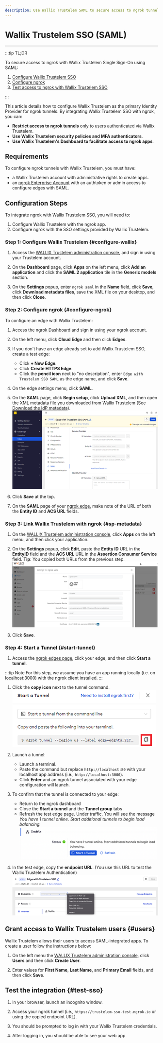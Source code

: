 ```yaml
---
description: Use Wallix Trustelem SAML to secure access to ngrok tunnels
---
```


# Wallix Trustelem SSO (SAML)

---

:::tip TL;DR

To secure access to ngrok with Wallix Trustelem Single Sign-On using SAML:

1. [Configure Wallix Trustelem SSO](#configure-wallix)
1. [Configure ngrok](#configure-ngrok)
1. [Test access to ngrok with Wallix Trustelem SSO](#test-sso)

:::

This article details how to configure Wallix Trustelem as the primary Identity Provider for ngrok tunnels.
By integrating Wallix Trustelem SSO with ngrok, you can:

- **Restrict access to ngrok tunnels** only to users authenticated via Wallix Trustelem.
- **Use Wallix Trustelem security policies and MFA authenticators**.
- **Use Wallix Trustelem's Dashboard to facilitate access to ngrok apps**.

## Requirements

To configure ngrok tunnels with Wallix Trustelem, you must have:

- a Wallix Trustelem account with administrative rights to create apps.
- an [ngrok Enterprise Account](https://ngrok.com/pricing) with an authtoken or admin access to configure edges with SAML.

## Configuration Steps

To integrate ngrok with Wallix Trustelem SSO, you will need to:

1. Configure Wallix Trustelem with the ngrok app.
1. Configure ngrok with the SSO settings provided by Wallix Trustelem.

### **Step 1**: Configure Wallix Trustelem {#configure-wallix}

1. Access the [WALLIX Trustelem administration console](https://admin.trustelem.com/login), and sign in using your Trustelem account.

1. On the **Dashboard** page, click **Apps** on the left menu, click **Add an application** and click the **SAML 2 application** tile in the **Generic models** section.

1. On the **Settings** popup, enter `ngrok saml` in the **Name** field, click **Save**, click **Download metadata files**, save the XML file on your desktop, and then click **Close**.

### **Step 2**: Configure ngrok {#configure-ngrok}

To configure an edge with Wallix Trustelem:

1. Access the [ngrok Dashboard](https://dashboard.ngrok.com/) and sign in using your ngrok account.

1. On the left menu, click **Cloud Edge** and then click **Edges**.

1. If you don't have an edge already set to add Wallix Trustelem SSO, create a test edge:

   - Click **+ New Edge**.
   - Click **Create HTTPS Edge**.
   - Click the **pencil icon** next to "no description", enter `Edge with Trustelem SSO SAML` as the edge name, and click **Save**.

1. On the edge settings menu, click **SAML**.

1. On the **SAML** page, click **Begin setup**, click **Upload XML**, and then open the XML metadata file you downloaded from Wallix Trustelem (See [Download the IdP metadata](#idp-metadata)).
   ![Wallix Trustelem configuration](img/trustelem-5.png)

1. Click **Save** at the top.

1. On the **SAML** page of your [ngrok edge](https://dashboard.ngrok.com/cloud-edge/edges), make note of the URL of both the **Entity ID** and **ACS URL** fields.

### **Step 3**: Link Wallix Trustelem with ngrok {#sp-metadata}

1. On the [WALLIX Trustelem administration console](https://admin.trustelem.com/login), click **Apps** on the left menu, and then click your application.

1. On the **Settings** popup, click **Edit**, paste the **Entity ID** URL in the **EntityID** field and the **ACS URL** URL in the **Assertion Consumer Service** field.
   **Tip**: You copied both URLs from the previous step.
   ![Wallix Trustelem config in ngrok](img/trustelem-6.png)

1. Click **Save**.

### **Step 4**: Start a Tunnel {#start-tunnel}

1. Access the [ngrok edges page](https://dashboard.ngrok.com/cloud-edge/edges), click your edge, and then click **Start a tunnel**.

:::tip Note
For this step, we assume you have an app running locally (i.e. on localhost:3000) with the ngrok client installed.
:::

1. Click the **copy icon** next to the tunnel command.
   ![tunnel config](img/trustelem-2.png)

1. Launch a tunnel:

   - Launch a terminal.
   - Paste the command but replace `http://localhost:80` with your localhost app address (i.e., `http://localhost:3000`).
   - Click **Enter** and an ngrok tunnel associated with your edge configuration will launch.

1. To confirm that the tunnel is connected to your edge:

   - Return to the ngrok dashboard
   - Close the **Start a tunnel** and the **Tunnel group** tabs
   - Refresh the test edge page. Under traffic, You will see the message _You have 1 tunnel online. Start additional tunnels to begin load balancing._
     ![tunnel confirmed](img/trustelem-3.png)

1. In the test edge, copy the **endpoint URL**. (You use this URL to test the Wallix Trustelem Authentication)
   ![tunnel url](img/trustelem-4.png)

## Grant access to Wallix Trustelem users {#users}

Wallix Trustelem allows their users to access SAML-integrated apps.
To create a user follow the instructions below:

1. On the left menu the [WALLIX Trustelem administration console](https://admin.trustelem.com/login), click **Users** and then click **Create User**.

1. Enter values for **First Name**, **Last Name**, and **Primary Email** fields, and then click **Save**.

## Test the integration {#test-sso}

1. In your browser, launch an incognito window.

1. Access your ngrok tunnel (i.e., `https://trustelem-sso-test.ngrok.io` or using the copied endpoint URL).

1. You should be prompted to log in with your Wallix Trustelem credentials.

1. After logging in, you should be able to see your web app.
